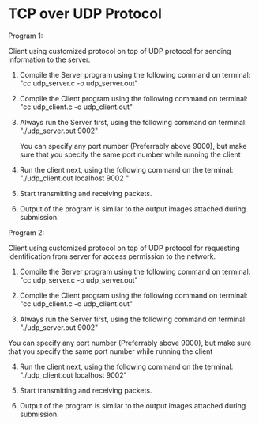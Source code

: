 # TCP over UDP Protocol
  
Program 1:

Client using customized protocol on top of UDP protocol for sending information to the server.

1. Compile the Server program using the following command on terminal: "cc udp_server.c -o udp_server.out"

2. Compile the Client program using the following command on terminal: "cc udp_client.c -o udp_client.out"


3. Always run the Server first, using the following command on terminal: "./udp_server.out 9002"

	You can specify any port number (Preferrably above 9000), but make sure that you specify the same port number while running the client


4. Run the client next, using the following command on the terminal: "./udp_client.out localhost 9002
"

5. Start transmitting and receiving packets.


6. Output of the program is similar to the output images attached during submission.  

Program 2:

Client using customized protocol on top of UDP protocol for requesting identification from server for access permission to the network.

1. Compile the Server program using the following command on terminal: "cc udp_server.c -o udp_server.out"


2. Compile the Client program using the following command on terminal: "cc udp_client.c -o udp_client.out"


3. Always run the Server first, using the following command on terminal: "./udp_server.out 9002"
	
You can specify any port number (Preferrably above 9000), but make sure that you specify the same port number while running the client


4. Run the client next, using the following command on the terminal: "./udp_client.out localhost 9002"


5. Start transmitting and receiving packets.


6. Output of the program is similar to the output images attached during submission. 

